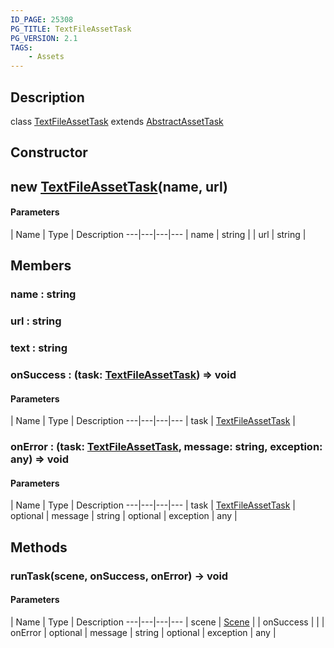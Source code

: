 ```yaml
---
ID_PAGE: 25308
PG_TITLE: TextFileAssetTask
PG_VERSION: 2.1
TAGS:
    - Assets
---
```

## Description

class [TextFileAssetTask](/classes/3.1/TextFileAssetTask) extends [AbstractAssetTask](/classes/3.1/AbstractAssetTask)



## Constructor

## new [TextFileAssetTask](/classes/3.1/TextFileAssetTask)(name, url)



#### Parameters
 | Name | Type | Description
---|---|---|---
 | name | string | 
 | url | string | 
## Members

### name : string


### url : string


### text : string


### onSuccess : (task: [TextFileAssetTask](/classes/3.1/TextFileAssetTask)) =&gt; void



#### Parameters
 | Name | Type | Description
---|---|---|---
 | task | [TextFileAssetTask](/classes/3.1/TextFileAssetTask) | 

### onError : (task: [TextFileAssetTask](/classes/3.1/TextFileAssetTask), message: string, exception: any) =&gt; void



#### Parameters
 | Name | Type | Description
---|---|---|---
 | task | [TextFileAssetTask](/classes/3.1/TextFileAssetTask) | 
optional | message | string | 
optional | exception | any | 
## Methods

### runTask(scene, onSuccess, onError) &rarr; void



#### Parameters
 | Name | Type | Description
---|---|---|---
 | scene | [Scene](/classes/3.1/Scene) | 
 | onSuccess |  | 
 | onError | optional | message | string | 
optional | exception | any | 

